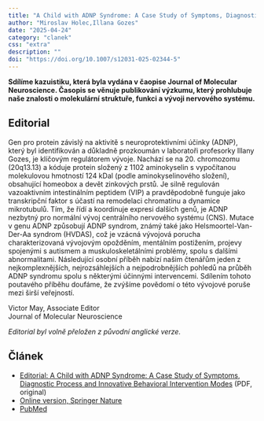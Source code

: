 ```yaml
---
title: "A Child with ADNP Syndrome: A Case Study of Symptoms, Diagnostic Process and Innovative Behavioral Intervention Modes"
author: "Miroslav Holec,Illana Gozes"
date: "2025-04-24"
category: "clanek"
css: "extra"
description: ""
doi: "https://doi.org/10.1007/s12031-025-02344-5"
---
```


**Sdílíme kazuistiku, která byla vydána v čaopise Journal of Molecular Neuroscience. Časopis se věnuje publikování výzkumu, který prohlubuje naše znalosti o molekulární struktuře, funkci a vývoji nervového systému.**

## Editorial

Gen pro protein závislý na aktivitě s neuroprotektivními účinky (ADNP), který byl identifikován a důkladně prozkoumán v laboratoři profesorky Illany Gozes, je klíčovým regulátorem vývoje. Nachází se na 20. chromozomu (20q13.13) a kóduje protein složený z 1102 aminokyselin s vypočítanou molekulovou hmotností 124 kDal (podle aminokyselinového složení), obsahující homeobox a devět zinkových prstů. Je silně regulován vazoaktivním intestinálním peptidem (VIP) a pravděpodobně funguje jako transkripční faktor s účastí na remodelaci chromatinu a dynamice mikrotubulů. Tím, že řídí a koordinuje expresi dalších genů, je ADNP nezbytný pro normální vývoj centrálního nervového systému (CNS). Mutace v genu ADNP způsobují ADNP syndrom, známý také jako Helsmoortel-Van-Der-Aa syndrom (HVDAS), což je vzácná vývojová porucha charakterizovaná vývojovým opožděním, mentálním postižením, projevy spojenými s autismem a muskuloskeletálními problémy, spolu s dalšími abnormalitami. Následující osobní příběh nabízí našim čtenářům jeden z nejkomplexnějších, nejrozsáhlejších a nejpodrobnějších pohledů na průběh ADNP syndromu spolu s některými účinnými intervencemi. Sdílením tohoto poutavého příběhu doufáme, že zvýšíme povědomí o této vývojové poruše mezi širší veřejností.

Victor May, Associate Editor     
Journal of Molecular Neuroscience

*Editorial byl volně přeložen z původní anglické verze.*

## Článek

- [Editorial: A Child with ADNP Syndrome: A Case Study of Symptoms, Diagnostic Process and Innovative Behavioral Intervention Modes](https://link.springer.com/content/pdf/10.1007/s12031-025-02344-5.pdf) (PDF, original)
- [Online version, Springer Nature](https://link.springer.com/article/10.1007/s12031-025-02344-5)
- [PubMed](https://pubmed.ncbi.nlm.nih.gov/40272624)